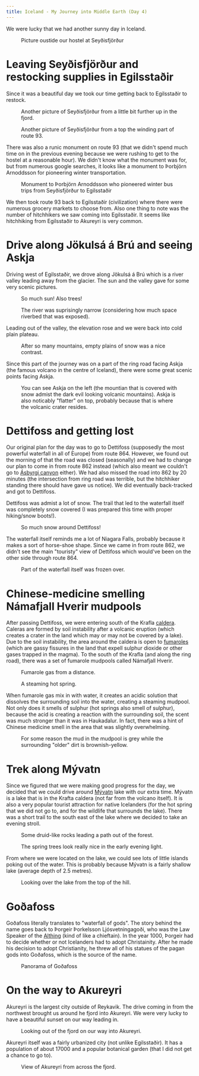 ```yaml
---
title: Iceland - My Journey into Middle Earth (Day 4)
---
```


We were lucky that we had another sunny day in Iceland.

<figure><img class="" src="https://pbs.twimg.com/media/Bmn29t5IgAAR4Yr.jpg:large" alt=""><figcaption> Picture oustide our hostel at Seyðisfjörður</figcaption></figure><!--more-->
<h1>Leaving Seyðisfjörður and restocking supplies in Egilsstaðir</h1>
Since it was a beautiful day we took our time getting back to Egilsstaðir to restock.

<figure><img class="" src="https://lh3.googleusercontent.com/-xpBrAh6hslg/U2Sx3N5ligI/AAAAAAAADlc/MT2l5PumNqY/w889-h667-no/IMG_20140502_111949.jpg" alt=""><figcaption> Another picture of Seyðisfjörður from a little bit further up in the fjord.</figcaption></figure>
<figure><img class="" src="https://lh4.googleusercontent.com/-X0Buu4LYPtA/U2SzNWglWsI/AAAAAAAADms/K43YP2CKng8/w889-h667-no/IMG_20140502_113145.jpg" alt=""><figcaption> Another picture of Seyðisfjörður from a top the winding part of route 93.</figcaption></figure>There was also a runic monument on route 93 (that we didn't spend much time on in the previous evening because we were rushing to get to the hostel at a reasonable hour). We didn't know what the monument was for, but from numerous google searches, it looks like a monument to Þorbjörn Arnoddsson for pioneering winter transportation.

<figure><img class="" src="https://lh4.googleusercontent.com/-L4dCZebJxrg/U2SzPDIijMI/AAAAAAAADm4/a6iHxgEKlMQ/w500-h667-no/IMG_20140502_113226.jpg" alt=""><figcaption> Monument to Þorbjörn Arnoddsson who pioneered winter bus trips from Seyðisfjörður to Egilsstaðir</figcaption></figure>We then took route 93 back to Egilsstaðir (civilization) where there were numerous grocery markets to choose from. Also one thing to note was the number of hitchhikers we saw coming into Egilsstaðir. It seems like hitchhiking from Egilsstaðir to Akureyri is very common.
<h1>Drive along Jökulsá á Brú and seeing Askja</h1>
Driving west of Egilsstaðir, we drove along Jökulsá á Brú which is a river valley leading away from the glacier. The sun and the valley gave for some very scenic pictures.

<figure><img class="" src="https://lh5.googleusercontent.com/-XLOB43EFGH0/U2SzsREeFzI/AAAAAAAADqo/C_R_mwr018U/w889-h667-no/IMG_20140502_131105.jpg" alt=""><figcaption> So much sun! Also trees!</figcaption></figure>
<figure><img class="" src="https://lh5.googleusercontent.com/-782enEOXG_M/U2Szv4G-OrI/AAAAAAAADrM/BvssbRZqock/w889-h667-no/IMG_20140502_131716.jpg" alt=""><figcaption> The river was suprisingly narrow (considering how much space riverbed that was exposed).</figcaption></figure>Leading out of the valley, the elevation rose and we were back into cold plain plateau.

<figure><img class="" src="https://lh6.googleusercontent.com/-dYMwn45_lt0/U2QmdAsInbI/AAAAAAAACsY/B168OkpUJME/w889-h667-no/IMG_20140502_134115.jpg" alt=""><figcaption> After so many mountains, empty plains of snow was a nice contrast.</figcaption></figure>Since this part of the journey was on a part of the ring road facing Askja (the famous volcano in the centre of Iceland), there were some great scenic points facing Askja.

<figure><img class="" src="https://lh4.googleusercontent.com/-mX32n7_WLvM/U2QnOb9jqKI/AAAAAAAACu0/PKEhi7r_3eQ/w889-h667-no/IMG_20140502_140324.jpg" alt=""><figcaption> You can see Askja on the left (the mountian that is covered with snow admist the dark evil looking volcanic mountains). Askja is also noticably "flatter" on top, probably because that is where the volcanic crater resides.</figcaption></figure>
<h1>Dettifoss and getting lost</h1>
Our original plan for the day was to go to Dettifoss (supposedly the most powerful waterfall in all of Europe) from route 864. However, we found out the morning of that the road was closed (seasonally) and we had to change our plan to come in from route 862 instead (which also meant we couldn't go to <a href="http://en.wikipedia.org/wiki/%C3%81sbyrgi">Ásbyrgi canyon</a> either). We had also missed the road into 862 by 20 minutes (the intersection from ring road was terrible, but the hitchhiker standing there should have gave us notice). We did eventually back-tracked and got to Dettifoss.

Dettifoss was admist a lot of snow. The trail that led to the waterfall itself was completely snow covered (I was prepared this time with proper hiking/snow boots!).

<figure><img class="" src="https://lh6.googleusercontent.com/-QgG4dC5GKDY/U2QsSITMxdI/AAAAAAAAC2E/6qyKhqTDLSY/w889-h667-no/IMG_20140502_155019.jpg" alt=""><figcaption> So much snow around Dettifoss!</figcaption></figure>The waterfall itself reminds me a lot of Niagara Falls, probably because it makes a sort of horse-shoe shape. Since we came in from route 862, we didn't see the main "touristy" view of Dettifoss which would've been on the other side through route 864.

<figure><img class="" src="https://lh5.googleusercontent.com/-8UlhGvX7Kkw/U2SEytN__jI/AAAAAAAADi8/vgtRQty3UYU/w889-h667-no/IMG_20140502_155032.jpg" alt=""><figcaption> Part of the waterfall itself was frozen over.</figcaption></figure>
<h1>Chinese-medicine smelling Námafjall Hverir mudpools</h1>
After passing Dettifoss, we were entering south of the Krafla <a href="http://en.wikipedia.org/wiki/Caldera">caldera</a>. Caleras are formed by soil instability after a volcanic eruption (which creates a crater in the land which may or may not be covered by a lake). Due to the soil instability, the area around the caldera is open to <a href="http://en.wikipedia.org/wiki/Fumarole">fumaroles</a> (which are gassy fissures in the land that expell sulphur dioxide or other gases trapped in the magma). To the south of the Krafla (and along the ring road), there was a set of fumarole mudpools called Námafjall Hverir.

<figure><img class="" src="https://lh6.googleusercontent.com/-ketGUYFEoXs/U2Q3t3ObcRI/AAAAAAAAC9Q/dbPjHpdwjso/w889-h667-no/IMG_20140502_170334.jpg" alt=""><figcaption> Fumarole gas from a distance.</figcaption></figure>
<figure><img class="" src="https://lh4.googleusercontent.com/-h04McWfWoLM/U2Q3-B1qL2I/AAAAAAAAC_k/GAiNcXEtQIs/w889-h667-no/IMG_20140502_171500.jpg" alt=""><figcaption> A steaming hot spring.</figcaption></figure>When fumarole gas mix in with water, it creates an acidic solution that dissolves the surrounding soil into the water, creating a steaming mudpool. Not only does it smells of sulphur (hot springs also smell of sulphur), because the acid is creating a reaction with the surrounding soil, the scent was much stronger than it was in Haukadalur. In fact, there was a hint of Chinese medicine smell in the area that was slightly overwhelming.

<figure><img class="" src="https://lh4.googleusercontent.com/-AaSCb3qvp8c/U2Q37GWCufI/AAAAAAAAC_M/qEa5F8UB9XU/w889-h667-no/IMG_20140502_171425.jpg" alt=""><figcaption> For some reason the mud in the mudpool is grey while the surrounding "older" dirt is brownish-yellow.</figcaption></figure>
<h1>Trek along Mývatn</h1>
Since we figured that we were making good progress for the day, we decided that we could drive around <a href="http://en.wikipedia.org/wiki/M%C3%BDvatn">Mývatn</a> lake with our extra time. Mývatn is a lake that is in the Krafta caldera (not far from the volcano itself). It is also a very popular tourist attraction for native Icelanders (for the hot spring that we did not go to, and for the wildlife that surrounds the lake). There was a short trail to the south east of the lake where we decided to take an evening stroll.

<figure><img class="" src="https://lh3.googleusercontent.com/-4EaepD79ZS0/U2Q4fI9ljtI/AAAAAAAADEo/ydbSXTtIiaM/w500-h667-no/IMG_20140502_180118.jpg" alt=""><figcaption> Some druid-like rocks leading a path out of the forest.</figcaption></figure>
<figure><img class="" src="https://lh3.googleusercontent.com/-akdm3pujWs0/U2Q5JGd3OGI/AAAAAAAADKA/ADbT2kr92ZU/w889-h667-no/IMG_20140502_180919.jpg" alt=""><figcaption> The spring trees look really nice in the early evening light.</figcaption></figure>From where we were located on the lake, we could see lots of little islands poking out of the water. This is probably because Mývatn is a fairly shallow lake (average depth of 2.5 metres).

<figure><img class="" src="https://lh6.googleusercontent.com/-kfYZJU0PSoQ/U2Q5u9_jrxI/AAAAAAAADOk/KZ6LEbwlt1I/w889-h667-no/IMG_20140502_183058.jpg" alt=""><figcaption> Looking over the lake from the top of the hill.</figcaption></figure>
<h1>Goðafoss</h1>
Goðafoss literally translates to "waterfall of gods". The story behind the name goes back to Þorgeir Þorkelsson Ljósvetningagoði, who was the Law Speaker of the <a href="http://en.wikipedia.org/wiki/Althing">Althing</a> (kind of like a chieftain). In the year 1000, Þorgeir had to decide whether or not Icelanders had to adopt Christainity. After he made his decision to adopt Christianity, he threw all of his statues of the pagan gods into Goðafoss, which is the source of the name.

<figure><img class="" src="https://lh4.googleusercontent.com/-j_Mi-_LQX-4/U2Q9aKPvt7I/AAAAAAAAEg4/w1Oa3m3NuAo/w1033-h208-no/IMG_20140502_191650-PANO.jpg" alt=""><figcaption> Panorama of Goðafoss</figcaption></figure>
<h1>On the way to Akureyri</h1>
Akureyri is the largest city outside of Reykavik. The drive coming in from the northwest brought us around he fjord into Akureyri. We were very lucky to have a beautiful sunset on our way leading in.

<figure><img class="" src="https://lh5.googleusercontent.com/-n3QXMH-H-D4/U2Q7HXRsvUI/AAAAAAAADco/iPdlHOJEL28/w889-h667-no/IMG_20140502_195626.jpg" alt=""><figcaption> Looking out of the fjord on our way into Akureyri.</figcaption></figure>Akureyri itself was a fairly urbanized city (not unlike Egilsstaðir). It has a population of about 17000 and a popular botanical garden (that I did not get a chance to go to).

<figure><img class="" src="https://lh6.googleusercontent.com/-gmxGlnt8nlw/U2Q7PHxItxI/AAAAAAAADd8/CfcRjdANtEE/w889-h667-no/IMG_20140502_200600.jpg" alt=""><figcaption> View of Akureyri from across the fjord.</figcaption></figure>




